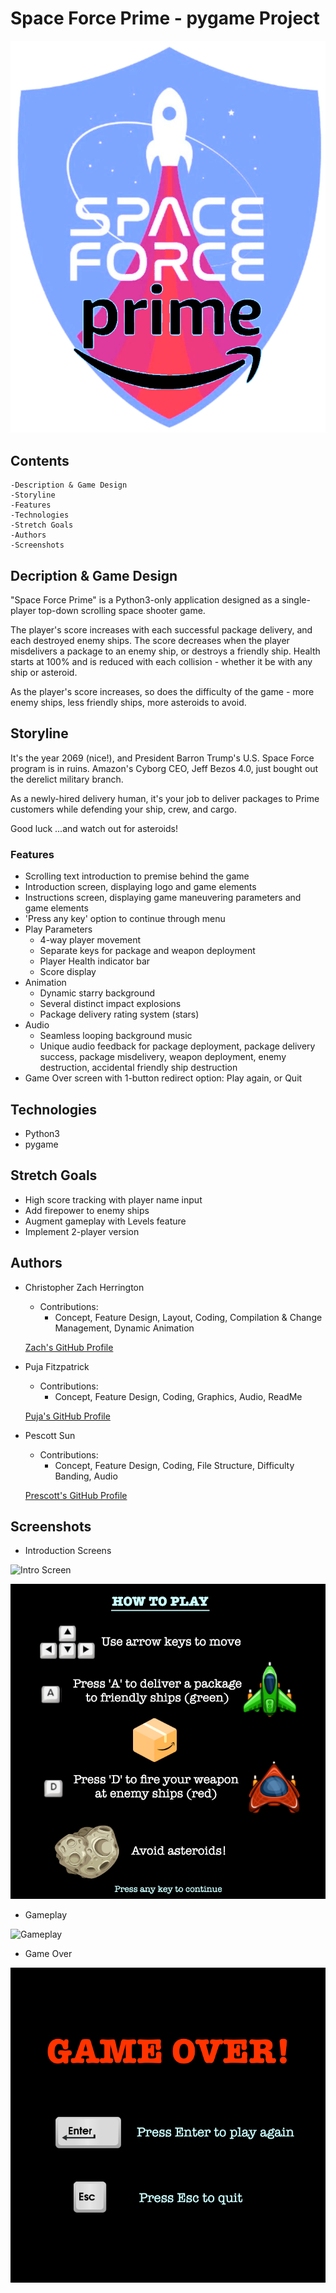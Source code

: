 # Space Force Prime - pygame Project

![Home Page](./read-me-assets/spaceforcelogo.png)

## Contents
    -Description & Game Design
    -Storyline
    -Features
    -Technologies
    -Stretch Goals
    -Authors
    -Screenshots

## Decription & Game Design
"Space Force Prime" is a Python3-only application designed as a single-player top-down scrolling space shooter game. 

The player's score increases with each successful package delivery, and each destroyed enemy ships. The score decreases when the player misdelivers a package to an enemy ship, or destroys a friendly ship. Health starts at 100% and is reduced with each collision - whether it be with any ship or asteroid.

As the player's score increases, so does the difficulty of the game - more enemy ships, less friendly ships, more asteroids to avoid.

## Storyline
It's the year 2069 (nice!), and President Barron Trump's U.S. Space Force program is in ruins. Amazon's Cyborg CEO, Jeff Bezos 4.0, just bought out the derelict military branch.

As a newly-hired delivery human, it's your job to deliver packages to Prime customers while defending your ship, crew, and cargo.

Good luck  ...and watch out for asteroids!

### Features
* Scrolling text introduction to premise behind the game
* Introduction screen, displaying logo and game elements
* Instructions screen, displaying game maneuvering parameters and game elements
* 'Press any key' option to continue through menu
* Play Parameters
  * 4-way player movement
  * Separate keys for package and weapon deployment
  * Player Health indicator bar
  * Score display
* Animation
  * Dynamic starry background
  * Several distinct impact explosions
  * Package delivery rating system (stars)
* Audio
  * Seamless looping background music
  * Unique audio feedback for package deployment, package delivery success, package misdelivery, weapon deployment, enemy destruction, accidental friendly ship destruction
* Game Over screen with 1-button redirect option: Play again, or Quit

## Technologies
* Python3
* pygame

<!-- ## Challenges and Solutions -->
## Stretch Goals
* High score tracking with player name input
* Add firepower to enemy ships
* Augment gameplay with Levels feature
* Implement 2-player version

## Authors
* Christopher Zach Herrington
    * Contributions:
        * Concept, Feature Design, Layout, Coding, Compilation & Change Management, Dynamic Animation
    
    [Zach's GitHub Profile](https://github.com/CZHerrington)

* Puja Fitzpatrick
    * Contributions:
        * Concept, Feature Design, Coding, Graphics, Audio, ReadMe
    
    [Puja's GitHub Profile](https://github.com/pujafitz)

* Pescott Sun
    * Contributions:
        * Concept, Feature Design, Coding, File Structure, Difficulty Banding, Audio
    
    [Prescott's GitHub Profile](https://github.com/MAOneill)

## Screenshots

* Introduction Screens

![Intro Screen](./read-me-assets/go_sreen.png)

![How to play](./read-me-assets/howtoplay.png)

* Gameplay

![Gameplay](./read-me-assets/search-screen-mobile.png)

* Game Over

![Gameplay](./read-me-assets/game_over.png)